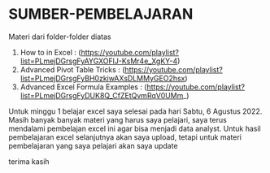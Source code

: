 # SUMBER-PEMBELAJARAN

Materi dari folder-folder diatas
1. How to in Excel : (https://youtube.com/playlist?list=PLmejDGrsgFyAYGXOFlJ-KsMr4e_XgKY-4)
2. Advanced Pivot Table Tricks : (https://youtube.com/playlist?list=PLmejDGrsgFyBH0zkiwAXsDLMMyGEO2hsx)
3. Advanced Excel Formula Examples : (https://youtube.com/playlist?list=PLmejDGrsgFyDUK8Q_CfZEtQvmRqV0UMm_)

Untuk minggu 1 belajar excel saya selesai pada hari Sabtu, 6 Agustus 2022.
Masih banyak banyak materi yang harus saya pelajari, saya terus mendalami pembelajan excel ini agar bisa menjadi data analyst.
Untuk hasil pembelajaran excel selanjutnya akan saya upload, tetapi untuk materi pembelajaran yang saya pelajari akan saya update

terima kasih
